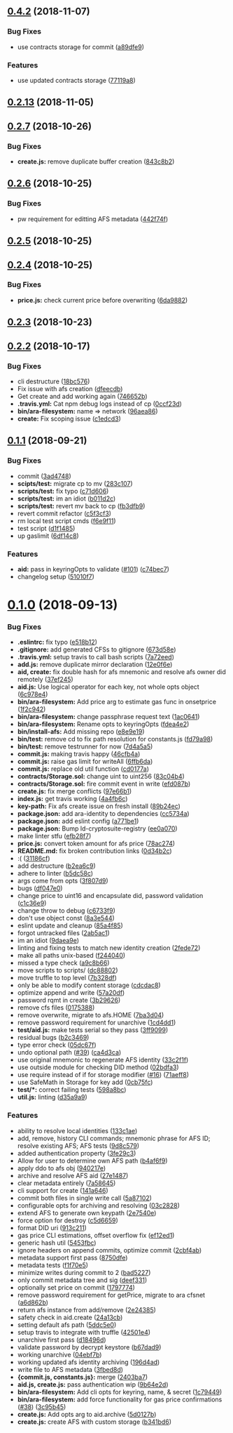 ## [0.4.2](https://github.com/AraBlocks/ara-filesystem/compare/0.2.13...0.4.2) (2018-11-07)


### Bug Fixes

* use contracts storage for commit ([a89dfe9](https://github.com/AraBlocks/ara-filesystem/commit/a89dfe9))


### Features

* use updated contracts storage ([77119a8](https://github.com/AraBlocks/ara-filesystem/commit/77119a8))



## [0.2.13](https://github.com/AraBlocks/ara-filesystem/compare/0.2.7...0.2.13) (2018-11-05)



## [0.2.7](https://github.com/AraBlocks/ara-filesystem/compare/0.2.6...0.2.7) (2018-10-26)


### Bug Fixes

* **create.js:** remove duplicate buffer creation ([843c8b2](https://github.com/AraBlocks/ara-filesystem/commit/843c8b2))



## [0.2.6](https://github.com/AraBlocks/ara-filesystem/compare/0.2.5...0.2.6) (2018-10-25)


### Bug Fixes

* pw requirement for editting AFS metadata ([442f74f](https://github.com/AraBlocks/ara-filesystem/commit/442f74f))



## [0.2.5](https://github.com/AraBlocks/ara-filesystem/compare/0.2.4...0.2.5) (2018-10-25)



## [0.2.4](https://github.com/AraBlocks/ara-filesystem/compare/0.2.3...0.2.4) (2018-10-25)


### Bug Fixes

* **price.js:** check current price before overwriting ([6da9882](https://github.com/AraBlocks/ara-filesystem/commit/6da9882))



## [0.2.3](https://github.com/AraBlocks/ara-filesystem/compare/0.2.2...0.2.3) (2018-10-23)



## [0.2.2](https://github.com/AraBlocks/ara-filesystem/compare/0.1.1...0.2.2) (2018-10-17)


### Bug Fixes

* cli destructure ([18bc576](https://github.com/AraBlocks/ara-filesystem/commit/18bc576))
* Fix issue with afs creation ([dfeecdb](https://github.com/AraBlocks/ara-filesystem/commit/dfeecdb))
* Get create and add working again ([746652b](https://github.com/AraBlocks/ara-filesystem/commit/746652b))
* **.travis.yml:** Cat npm debug logs instead of cp ([0ccf23d](https://github.com/AraBlocks/ara-filesystem/commit/0ccf23d))
* **bin/ara-filesystem:** name => network ([96aea86](https://github.com/AraBlocks/ara-filesystem/commit/96aea86))
* **create:** Fix scoping issue ([c1edcd3](https://github.com/AraBlocks/ara-filesystem/commit/c1edcd3))



## [0.1.1](https://github.com/AraBlocks/ara-filesystem/compare/0.1.0...0.1.1) (2018-09-21)


### Bug Fixes

* commit ([3ad4748](https://github.com/AraBlocks/ara-filesystem/commit/3ad4748))
* **scipts/test:** migrate cp to mv ([283c107](https://github.com/AraBlocks/ara-filesystem/commit/283c107))
* **scripts/test:** fix typo ([c71d606](https://github.com/AraBlocks/ara-filesystem/commit/c71d606))
* **scripts/test:** im an idiot ([b011d2c](https://github.com/AraBlocks/ara-filesystem/commit/b011d2c))
* **scripts/test:** revert mv back to cp ([fb3dfb9](https://github.com/AraBlocks/ara-filesystem/commit/fb3dfb9))
* revert commit refactor ([c5f3cf3](https://github.com/AraBlocks/ara-filesystem/commit/c5f3cf3))
* rm local test script cmds ([f6e9f11](https://github.com/AraBlocks/ara-filesystem/commit/f6e9f11))
* test script ([d1f1485](https://github.com/AraBlocks/ara-filesystem/commit/d1f1485))
* up gaslimit ([6df14c8](https://github.com/AraBlocks/ara-filesystem/commit/6df14c8))


### Features

* **aid:** pass in keyringOpts to validate ([#101](https://github.com/AraBlocks/ara-filesystem/issues/101)) ([c74bec7](https://github.com/AraBlocks/ara-filesystem/commit/c74bec7))
* changelog setup ([51010f7](https://github.com/AraBlocks/ara-filesystem/commit/51010f7))



# [0.1.0](https://github.com/AraBlocks/ara-filesystem/compare/0d34b2c...0.1.0) (2018-09-13)


### Bug Fixes

* **.eslintrc:** fix typo ([e518b12](https://github.com/AraBlocks/ara-filesystem/commit/e518b12))
* **.gitignore:** add generated CFSs to gitignore ([673d58e](https://github.com/AraBlocks/ara-filesystem/commit/673d58e))
* **.travis.yml:** setup travis to call bash scripts ([7a72eed](https://github.com/AraBlocks/ara-filesystem/commit/7a72eed))
* **add.js:** remove duplicate mirror declaration ([12e0f6e](https://github.com/AraBlocks/ara-filesystem/commit/12e0f6e))
* **aid, create:** fix double hash for afs mnemonic and resolve afs owner did remotely ([37ef245](https://github.com/AraBlocks/ara-filesystem/commit/37ef245))
* **aid.js:** Use logical operator for each key, not whole opts object ([6c978e4](https://github.com/AraBlocks/ara-filesystem/commit/6c978e4))
* **bin/ara-filesystem:** Add price arg to estimate gas func in onsetprice ([1f2c942](https://github.com/AraBlocks/ara-filesystem/commit/1f2c942))
* **bin/ara-filesystem:** change passphrase request text ([1ac0641](https://github.com/AraBlocks/ara-filesystem/commit/1ac0641))
* **bin/ara-filesystem:** Rename opts to keyringOpts ([fdea4e2](https://github.com/AraBlocks/ara-filesystem/commit/fdea4e2))
* **bin/install-afs:** Add missing repo ([e8e9e19](https://github.com/AraBlocks/ara-filesystem/commit/e8e9e19))
* **bin/test:** remove cd to fix path resolution for constants.js ([fd79a98](https://github.com/AraBlocks/ara-filesystem/commit/fd79a98))
* **bin/test:** remove testrunner for now ([7d4a5a5](https://github.com/AraBlocks/ara-filesystem/commit/7d4a5a5))
* **commit.js:** making travis happy ([46cfb4a](https://github.com/AraBlocks/ara-filesystem/commit/46cfb4a))
* **commit.js:** raise gas limit for writeAll ([6ffb6da](https://github.com/AraBlocks/ara-filesystem/commit/6ffb6da))
* **commit.js:** replace old util function ([cd0177a](https://github.com/AraBlocks/ara-filesystem/commit/cd0177a))
* **contracts/Storage.sol:** change uint to uint256 ([83c04b4](https://github.com/AraBlocks/ara-filesystem/commit/83c04b4))
* **contracts/Storage.sol:** fire commit event in write ([efd087b](https://github.com/AraBlocks/ara-filesystem/commit/efd087b))
* **create.js:** fix merge conflicts ([97e66b1](https://github.com/AraBlocks/ara-filesystem/commit/97e66b1))
* **index.js:** get travis working ([4a4fb6c](https://github.com/AraBlocks/ara-filesystem/commit/4a4fb6c))
* **key-path:** Fix afs create issue on fresh install ([89b24ec](https://github.com/AraBlocks/ara-filesystem/commit/89b24ec))
* **package.json:** add ara-identity to dependencies ([cc5734a](https://github.com/AraBlocks/ara-filesystem/commit/cc5734a))
* **package.json:** add eslint config ([a771be1](https://github.com/AraBlocks/ara-filesystem/commit/a771be1))
* **package.json:** Bump ld-cryptosuite-registry ([ee0a070](https://github.com/AraBlocks/ara-filesystem/commit/ee0a070))
* make linter stfu ([efb28f7](https://github.com/AraBlocks/ara-filesystem/commit/efb28f7))
* **price.js:** convert token amount for afs price ([78ac274](https://github.com/AraBlocks/ara-filesystem/commit/78ac274))
* **README.md:** fix broken contribution links ([0d34b2c](https://github.com/AraBlocks/ara-filesystem/commit/0d34b2c))
* :( ([31186cf](https://github.com/AraBlocks/ara-filesystem/commit/31186cf))
* add destructure ([b2ea6c9](https://github.com/AraBlocks/ara-filesystem/commit/b2ea6c9))
* adhere to linter ([b5dc58c](https://github.com/AraBlocks/ara-filesystem/commit/b5dc58c))
* args come from opts ([3f807d9](https://github.com/AraBlocks/ara-filesystem/commit/3f807d9))
* bugs ([df047e0](https://github.com/AraBlocks/ara-filesystem/commit/df047e0))
* change price to uint16 and encapsulate did, password validation ([c1c36e9](https://github.com/AraBlocks/ara-filesystem/commit/c1c36e9))
* change throw to debug ([c6733f9](https://github.com/AraBlocks/ara-filesystem/commit/c6733f9))
* don't use object const ([8a3e544](https://github.com/AraBlocks/ara-filesystem/commit/8a3e544))
* eslint update and cleanup ([85a4f85](https://github.com/AraBlocks/ara-filesystem/commit/85a4f85))
* forgot untracked files ([2ab5ac1](https://github.com/AraBlocks/ara-filesystem/commit/2ab5ac1))
* im an idiot ([9daea9e](https://github.com/AraBlocks/ara-filesystem/commit/9daea9e))
* linting and fixing tests to match new identity creation ([2fede72](https://github.com/AraBlocks/ara-filesystem/commit/2fede72))
* make all paths unix-based ([f244040](https://github.com/AraBlocks/ara-filesystem/commit/f244040))
* missed a type check ([a9c8b66](https://github.com/AraBlocks/ara-filesystem/commit/a9c8b66))
* move scripts to scripts/ ([dc88802](https://github.com/AraBlocks/ara-filesystem/commit/dc88802))
* move truffle to top level ([7b328df](https://github.com/AraBlocks/ara-filesystem/commit/7b328df))
* only be able to modify content storage ([cdcdac8](https://github.com/AraBlocks/ara-filesystem/commit/cdcdac8))
* optimize append and write ([57a20df](https://github.com/AraBlocks/ara-filesystem/commit/57a20df))
* password rqmt in create ([3b29626](https://github.com/AraBlocks/ara-filesystem/commit/3b29626))
* remove cfs files ([0175388](https://github.com/AraBlocks/ara-filesystem/commit/0175388))
* remove overwrite, migrate to afs.HOME ([7ba3d04](https://github.com/AraBlocks/ara-filesystem/commit/7ba3d04))
* remove password requirement for unarchive ([1cd4dd1](https://github.com/AraBlocks/ara-filesystem/commit/1cd4dd1))
* **test/aid.js:** make tests serial so they pass ([3ff9099](https://github.com/AraBlocks/ara-filesystem/commit/3ff9099))
* residual bugs ([b2c3469](https://github.com/AraBlocks/ara-filesystem/commit/b2c3469))
* type error check ([05dc67f](https://github.com/AraBlocks/ara-filesystem/commit/05dc67f))
* undo optional path ([#39](https://github.com/AraBlocks/ara-filesystem/issues/39)) ([ca4d3ca](https://github.com/AraBlocks/ara-filesystem/commit/ca4d3ca))
* use original mnemonic to regenerate AFS identity ([33c2f1f](https://github.com/AraBlocks/ara-filesystem/commit/33c2f1f))
* use outside module for checking DID method ([02bdfa3](https://github.com/AraBlocks/ara-filesystem/commit/02bdfa3))
* use require instead of if for storage modifier ([#16](https://github.com/AraBlocks/ara-filesystem/issues/16)) ([71aeff8](https://github.com/AraBlocks/ara-filesystem/commit/71aeff8))
* use SafeMath in Storage for key add ([0cb75fc](https://github.com/AraBlocks/ara-filesystem/commit/0cb75fc))
* **test/*:** correct failing tests ([598a8bc](https://github.com/AraBlocks/ara-filesystem/commit/598a8bc))
* **util.js:** linting ([d35a9a9](https://github.com/AraBlocks/ara-filesystem/commit/d35a9a9))


### Features

* ability to resolve local identities ([133c1ae](https://github.com/AraBlocks/ara-filesystem/commit/133c1ae))
* add, remove, history CLI commands; mnemonic phrase for AFS ID; resolve existing AFS; AFS tests ([9d8c579](https://github.com/AraBlocks/ara-filesystem/commit/9d8c579))
* added authentication property ([3fe29c3](https://github.com/AraBlocks/ara-filesystem/commit/3fe29c3))
* Allow for user to determine own AFS path ([b4af6f9](https://github.com/AraBlocks/ara-filesystem/commit/b4af6f9))
* apply ddo to afs obj ([940217e](https://github.com/AraBlocks/ara-filesystem/commit/940217e))
* archive and resolve AFS aid ([27e1487](https://github.com/AraBlocks/ara-filesystem/commit/27e1487))
* clear metadata entirely ([7a58645](https://github.com/AraBlocks/ara-filesystem/commit/7a58645))
* cli support for create ([141a646](https://github.com/AraBlocks/ara-filesystem/commit/141a646))
* commit both files in single write call ([5a87102](https://github.com/AraBlocks/ara-filesystem/commit/5a87102))
* configurable opts for archiving and resolving ([03c2828](https://github.com/AraBlocks/ara-filesystem/commit/03c2828))
* extend AFS to generate own keypath ([2e7540e](https://github.com/AraBlocks/ara-filesystem/commit/2e7540e))
* force option for destroy ([c5d6659](https://github.com/AraBlocks/ara-filesystem/commit/c5d6659))
* format DID uri ([913c211](https://github.com/AraBlocks/ara-filesystem/commit/913c211))
* gas price CLI estimations, offset overflow fix ([ef12ed1](https://github.com/AraBlocks/ara-filesystem/commit/ef12ed1))
* generic hash util ([5453fbc](https://github.com/AraBlocks/ara-filesystem/commit/5453fbc))
* ignore headers on append commits, optimize commit ([2cbf4ab](https://github.com/AraBlocks/ara-filesystem/commit/2cbf4ab))
* metadata support first pass ([8750dfe](https://github.com/AraBlocks/ara-filesystem/commit/8750dfe))
* metadata tests ([f1f70e5](https://github.com/AraBlocks/ara-filesystem/commit/f1f70e5))
* minimize writes during commit to 2 ([bad5227](https://github.com/AraBlocks/ara-filesystem/commit/bad5227))
* only commit metadata tree and sig ([deef331](https://github.com/AraBlocks/ara-filesystem/commit/deef331))
* optionally set price on commit ([1797774](https://github.com/AraBlocks/ara-filesystem/commit/1797774))
* remove password requirement for getPrice, migrate to ara cfsnet ([a6d862b](https://github.com/AraBlocks/ara-filesystem/commit/a6d862b))
* return afs instance from add/remove ([2e24385](https://github.com/AraBlocks/ara-filesystem/commit/2e24385))
* safety check in aid.create ([24a13cb](https://github.com/AraBlocks/ara-filesystem/commit/24a13cb))
* setting default afs path ([5ddc5e0](https://github.com/AraBlocks/ara-filesystem/commit/5ddc5e0))
* setup travis to integrate with truffle ([42501e4](https://github.com/AraBlocks/ara-filesystem/commit/42501e4))
* unarchive first pass ([d18496d](https://github.com/AraBlocks/ara-filesystem/commit/d18496d))
* validate password by decrypt keystore ([b67dad9](https://github.com/AraBlocks/ara-filesystem/commit/b67dad9))
* working unarchive ([04ebf7b](https://github.com/AraBlocks/ara-filesystem/commit/04ebf7b))
* working updated afs identity archiving ([196d4ad](https://github.com/AraBlocks/ara-filesystem/commit/196d4ad))
* write file to AFS metadata ([3fbed8d](https://github.com/AraBlocks/ara-filesystem/commit/3fbed8d))
* **{commit.js, constants.js}:** merge ([2403ba7](https://github.com/AraBlocks/ara-filesystem/commit/2403ba7))
* **aid.js, create.js:** pass authentication wip ([9b64e2d](https://github.com/AraBlocks/ara-filesystem/commit/9b64e2d))
* **bin/ara-filesystem:** Add cli opts for keyring, name, & secret ([1c79449](https://github.com/AraBlocks/ara-filesystem/commit/1c79449))
* **bin/ara-filesystem:** add force functionality for gas price confirmations ([#38](https://github.com/AraBlocks/ara-filesystem/issues/38)) ([3c95b45](https://github.com/AraBlocks/ara-filesystem/commit/3c95b45))
* **create.js:** Add opts arg to aid.archive ([5d0127b](https://github.com/AraBlocks/ara-filesystem/commit/5d0127b))
* **create.js:** create AFS with custom storage ([b341bd6](https://github.com/AraBlocks/ara-filesystem/commit/b341bd6))




